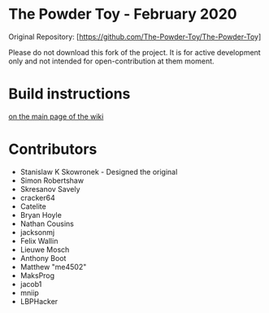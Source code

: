 The Powder Toy - February 2020
==========================
Original Repository: [https://github.com/The-Powder-Toy/The-Powder-Toy]

Please do not download this fork of the project. It is for active development only and not intended for open-contribution at them moment.


Build instructions
===========================================================================

[on the main page of the wiki](https://powdertoy.co.uk/Wiki/W/Main_Page.html)

Contributors
===========================================================================

* Stanislaw K Skowronek - Designed the original
* Simon Robertshaw
* Skresanov Savely
* cracker64
* Catelite
* Bryan Hoyle
* Nathan Cousins
* jacksonmj
* Felix Wallin
* Lieuwe Mosch
* Anthony Boot
* Matthew "me4502"
* MaksProg
* jacob1
* mniip
* LBPHacker
